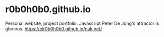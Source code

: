 # r0b0h0b0.github.io
Personal website, project portfolio. Javascript Peter De Jong's attractor is glorious.
https://elr0b0h0b0.github.io/nak.net/
